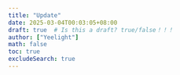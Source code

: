 ```yaml
---
title: "Update"
date: 2025-03-04T00:03:05+08:00
draft: true  # Is this a draft? true/false！！！
author: ["Yeelight"]
math: false
toc: true
excludeSearch: true
---
```

